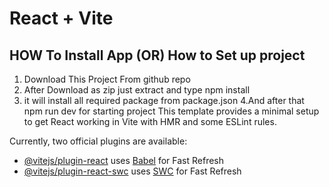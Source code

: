 # React + Vite

HOW To Install App (OR) How to Set up project
----------------------------------------------
1. Download This Project From github repo 
2. After Download as zip just extract and type npm install
3. it will install all required package from package.json
4.And after that npm run dev for starting project
This template provides a minimal setup to get React working in Vite with HMR and some ESLint rules.

Currently, two official plugins are available:


- [@vitejs/plugin-react](https://github.com/vitejs/vite-plugin-react/blob/main/packages/plugin-react/README.md) uses [Babel](https://babeljs.io/) for Fast Refresh
- [@vitejs/plugin-react-swc](https://github.com/vitejs/vite-plugin-react-swc) uses [SWC](https://swc.rs/) for Fast Refresh
